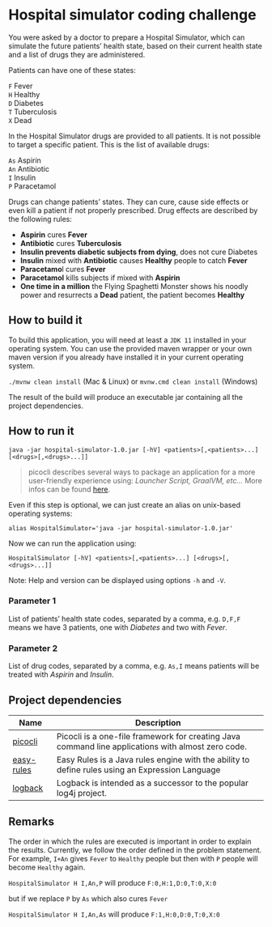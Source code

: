 # Hospital simulator coding challenge

You were asked by a doctor to prepare a Hospital Simulator, which can simulate the future patients’ health state, based on their current health state and a list of drugs they are administered.  

Patients can have one of these states:

`F` Fever  
`H` Healthy  
`D` Diabetes  
`T` Tuberculosis  
`X` Dead

In the Hospital Simulator drugs are provided to all patients. It is not possible to target a specific patient. This is the list of available drugs:

`As` Aspirin  
`An` Antibiotic  
`I` Insulin  
`P` Paracetamol  

Drugs can change patients’ states. They can cure, cause side effects or even kill a patient if not properly prescribed.
Drug effects are described by the following rules:  

* **Aspirin** cures **Fever**  
* **Antibiotic** cures **Tuberculosis**  
* **Insulin prevents diabetic subjects from dying**, does not cure Diabetes  
* **Insulin** mixed with **Antibiotic** causes **Healthy** people to catch **Fever**  
* **Paracetamo**l cures **Fever**  
* **Paracetamol** kills subjects if mixed with **Aspirin**  
* **One time in a million** the Flying Spaghetti Monster shows his noodly power and
resurrects a **Dead** patient, the patient becomes **Healthy**  

## How to build it

To build this application, you will need at least a `JDK 11` installed in your operating system. You can use the provided maven wrapper or your own maven version if you already have installed it in your current operating system.  

`./mvnw clean install` (Mac & Linux) or `mvnw.cmd clean install` (Windows)

The result of the build will produce an executable jar containing all the project dependencies.

## How to run it

`java -jar hospital-simulator-1.0.jar [-hV] <patients>[,<patients>...] [<drugs>[,<drugs>...]]`

> picocli describes several ways to package an application for a more user-friendly experience using: *Launcher Script, GraalVM, etc...* More infos can be found [here](https://picocli.info/#_packaging_your_application).  

Even if this step is optional, we can just create an alias on unix-based operating systems:

`alias HospitalSimulator='java -jar hospital-simulator-1.0.jar'`

Now we can run the application using:

`HospitalSimulator [-hV] <patients>[,<patients>...] [<drugs>[,<drugs>...]]`

Note: Help and version can be displayed using options `-h` and `-V`.  

### Parameter 1

List of patients’ health state codes, separated by a comma, e.g. `D,F,F` means we have 3 patients, one with *Diabetes* and two with *Fever*.

### Parameter 2

List of drug codes, separated by a comma, e.g. `As,I` means patients will be treated with *Aspirin* and *Insulin*.


## Project dependencies

| Name                                                                   | Description                                                                                        |
|------------------------------------------------------------------------|----------------------------------------------------------------------------------------------------|
| [picocli](https://picocli.info "a mighty tiny command line interface") | Picocli is a one-file framework for creating Java command line applications with almost zero code. |
| [easy-rules](https://github.com/j-easy/easy-rules/wiki)                | Easy Rules is a Java rules engine with the ability to define rules using an Expression Language    |
| [logback](https://logback.qos.ch)                                                            | Logback is intended as a successor to the popular log4j project.                                   |

## Remarks

The order in which the rules are executed is important in order to explain the results. Currently, we follow the order defined in the problem statement. For example, `I+An` gives `Fever` to `Healthy` people but then with `P` people will become `Healthy` again.   

`HospitalSimulator H I,An,P` will produce `F:0,H:1,D:0,T:0,X:0`  

but if we replace `P` by `As` which also cures `Fever` 

`HospitalSimulator H I,An,As` will produce `F:1,H:0,D:0,T:0,X:0`  

